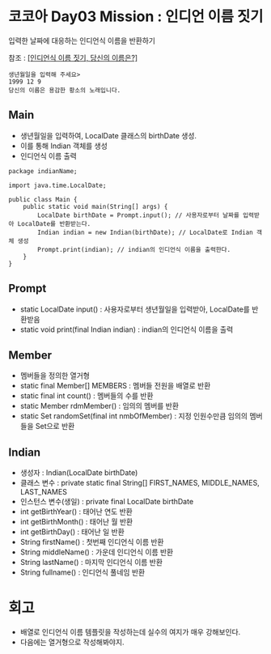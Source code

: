 # 코코아 Day03 Mission : 인디언 이름 짓기

입력한 날짜에 대응하는 인디언식 이름을 반환하기  

참조 : [[인디언식 이름 짓기, 당신의 이름은?]](https://news.mt.co.kr/mtview.php?no=2012011010541914553)

````
생년월일을 입력해 주세요>
1999 12 9
당신의 이름은 용감한 황소의 노래입니다. 
````

## Main
- 생년월일을 입력하여, LocalDate 클래스의 birthDate 생성.
- 이를 통해 Indian 객체를 생성
- 인디언식 이름 출력

```
package indianName;

import java.time.LocalDate;

public class Main {
    public static void main(String[] args) {
        LocalDate birthDate = Prompt.input(); // 사용자로부터 날짜를 입력받아 LocalDate를 반환받는다.
        Indian indian = new Indian(birthDate); // LocalDate로 Indian 객체 생성
        Prompt.print(indian); // indian의 인디언식 이름을 출력한다.
    }
}
```

## Prompt
- static LocalDate input() : 사용자로부터 생년월일을 입력받아, LocalDate를 반환받음
- static void print(final Indian indian) : indian의 인디언식 이름을 출력

## Member
- 멤버들을 정의한 열거형
- static final Member[] MEMBERS : 멤버들 전원을 배열로 반환
- static final int count() : 멤버들의 수를 반환
- static Member rdmMember() : 임의의 멤버를 반환
- static Set<Member> randomSet(final int nmbOfMember) : 지정 인원수만큼 임의의 멤버들을 Set으로 반환

## Indian
- 생성자 : Indian(LocalDate birthDate)
- 클래스 변수 : private static final String[] FIRST_NAMES, MIDDLE_NAMES, LAST_NAMES
- 인스턴스 변수(생일) : private final LocalDate birthDate
- int getBirthYear() : 태어난 연도 반환
- int getBirthMonth() : 태어난 월 반환
- int getBirthDay() : 태어난 일 반환
- String firstName() : 첫번째 인디언식 이름 반환
- String middleName() : 가운데 인디언식 이름 반환
- String lastName() : 마지막 인디언식 이름 반환
- String fullname() : 인디언식 풀네임 반환

# 회고
- 배열로 인디언식 이름 템플릿을 작성하는데 실수의 여지가 매우 강해보인다.
- 다음에는 열거형으로 작성해봐야지.